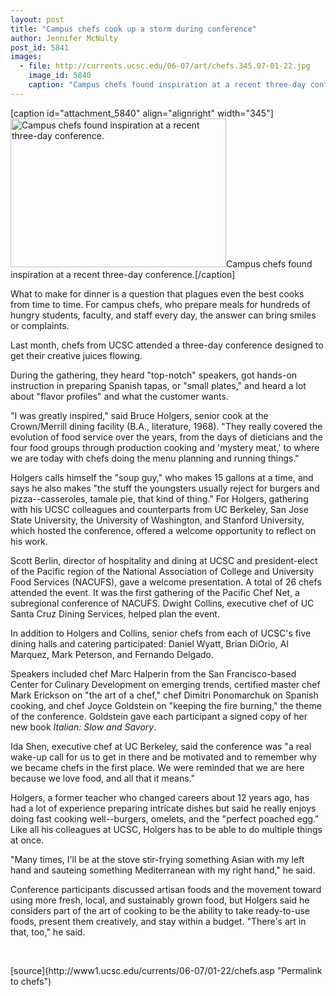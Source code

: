 ```yaml
---
layout: post
title: "Campus chefs cook up a storm during conference"
author: Jennifer McNulty 
post_id: 5841
images:
  - file: http://currents.ucsc.edu/06-07/art/chefs.345.07-01-22.jpg
    image_id: 5840
    caption: "Campus chefs found inspiration at a recent three-day conference."
---
```


[caption id="attachment_5840" align="alignright" width="345"]<a href="http://localhost/mysite/wp-content/uploads/2007/01/chefs.345.07-01-22.jpg"><img class="size-full wp-image-5840" src="http://localhost/mysite/wp-content/uploads/2007/01/chefs.345.07-01-22.jpg" alt="Campus chefs found inspiration at a recent three-day conference." width="345" height="238" /></a>Campus chefs found inspiration at a recent three-day conference.[/caption]
<a name="content" id="content"></a>
<p>
  What to make for dinner is a question that plagues even the best cooks from time to time. For campus chefs, who prepare meals for hundreds of hungry students, faculty, and staff every day, the answer can bring smiles or complaints.
</p>
<p>
  Last month, chefs from UCSC attended a three-day conference designed to get their creative juices flowing.
</p>
<p>
  During the gathering, they heard "top-notch" speakers, got hands-on instruction in preparing Spanish tapas, or "small plates," and heard a lot about "flavor profiles" and what the customer wants.
</p>
<p>
  "I was greatly inspired," said Bruce Holgers, senior cook at the Crown/Merrill dining facility (B.A., literature, 1968). "They really covered the evolution of food service over the years, from the days of dieticians and the four food groups through production cooking and 'mystery meat,' to where we are today with chefs doing the menu planning and running things."
</p>
<p>
  Holgers calls himself the "soup guy," who makes 15 gallons at a time, and says he also makes "the stuff the youngsters usually reject for burgers and pizza--casseroles, tamale pie, that kind of thing." For Holgers, gathering with his UCSC colleagues and counterparts from UC Berkeley, San Jose State University, the University of Washington, and Stanford University, which hosted the conference, offered a welcome opportunity to reflect on his work.
</p>
<p>
  Scott Berlin, director of hospitality and dining at UCSC and president-elect of the Pacific region of the National Association of College and University Food Services (NACUFS), gave a welcome presentation. A total of 26 chefs attended the event. It was the first gathering of the Pacific Chef Net, a subregional conference of NACUFS. Dwight Collins, executive chef of UC Santa Cruz Dining Services, helped plan the event.
</p>
<p>
  In addition to Holgers and Collins, senior chefs from each of UCSC's five dining halls and catering participated: Daniel Wyatt, Brian DiOrio, Al Marquez, Mark Peterson, and Fernando Delgado.
</p>
<p>
  Speakers included chef Marc Halperin from the San Francisco-based Center for Culinary Development on emerging trends, certified master chef Mark Erickson on "the art of a chef," chef Dimitri Ponomarchuk on Spanish cooking, and chef Joyce Goldstein on "keeping the fire burning," the theme of the conference. Goldstein gave each participant a signed copy of her new book <i>Italian: Slow and Savory</i>.
</p>
<p>
  Ida Shen, executive chef at UC Berkeley, said the conference was "a real wake-up call for us to get in there and be motivated and to remember why we became chefs in the first place. We were reminded that we are here because we love food, and all that it means."
</p>
<p>
  Holgers, a former teacher who changed careers about 12 years ago, has had a lot of experience preparing intricate dishes but said he really enjoys doing fast cooking well--burgers, omelets, and the "perfect poached egg." Like all his colleagues at UCSC, Holgers has to be able to do multiple things at once.
</p>
<p>
  "Many times, I'll be at the stove stir-frying something Asian with my left hand and sauteing something Mediterranean with my right hand," he said.
</p>
<p>
  Conference participants discussed artisan foods and the movement toward using more fresh, local, and sustainably grown food, but Holgers said he considers part of the art of cooking to be the ability to take ready-to-use foods, present them creatively, and stay within a budget. "There's art in that, too," he said.
</p>
<p>
  <br>
</p>
[source](http://www1.ucsc.edu/currents/06-07/01-22/chefs.asp "Permalink to chefs")
